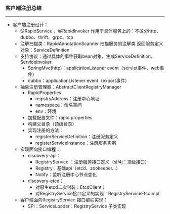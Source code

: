 ### 客户端注册总结

------



- 客户端注册设计：
  - @RapidService ，@RapidInvoker 作用于具体服务上的：不区分http、dubbo、thrift、grpc、tcp
  - 注解扫描类：RapidAnnotationScanner 扫描服务的注解类 返回服务定义对象：ServiceDefinition
  - 支持协议：通过具体的事件获取bean对象，生成ServiceDefinition，ServiceInvoker
    - SpringMvc(http)：applicationListener event（servlet事件、web事件）
    - dubbo：applicationListener event（export事件）
  - 抽象注册管理器：AbstractClientRegistryManager
    - RapidProperties
      - registryAddress：注册中心地址
      - namespace：命名空间
      - env：环境
    - 加载配置文件：rapid.properties
    - 构建父目录（顶级目录）
    - 实现注册的方法：
      - registerServiceDefinition：注册服务定义
      - registerServiceInstance：注册服务实例
  - 实现面向接口编程：
    - discovery-api：
      - RegistryService ：注册服务接口定义（slf4j：顶级接口）
      - Registry：基础api（etcd、zookeeper...）
      - Notify：监听注册中心节点变化
    - discovery-etcd：
      - 对原生etcd二次封装：EtcdClient；
      - 对RegistryService接口定义的实现：RegistryServiceEtcdImpl
  - 客户端面向RegistryService 接口编程实现：
    - SPI：ServiceLoader：RegistryService 子类实现

